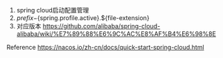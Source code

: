 1. spring cloud启动配置管理
2. ${prefix}-${spring.profile.active}.${file-extension}
3. 对应版本
https://github.com/alibaba/spring-cloud-alibaba/wiki/%E7%89%88%E6%9C%AC%E8%AF%B4%E6%98%8E

Reference
https://nacos.io/zh-cn/docs/quick-start-spring-cloud.html